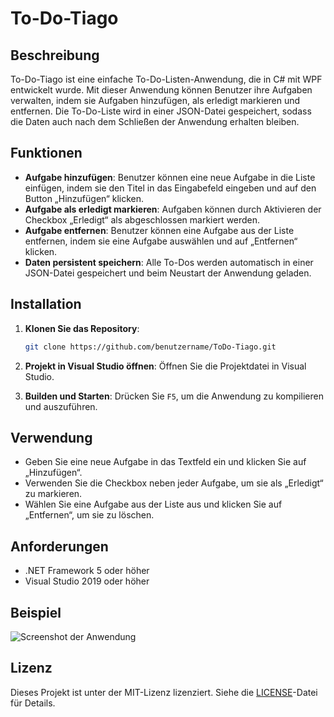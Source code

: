 
# To-Do-Tiago

## Beschreibung

To-Do-Tiago ist eine einfache To-Do-Listen-Anwendung, die in C# mit WPF entwickelt wurde. Mit dieser Anwendung können Benutzer ihre Aufgaben verwalten, indem sie Aufgaben hinzufügen, als erledigt markieren und entfernen. Die To-Do-Liste wird in einer JSON-Datei gespeichert, sodass die Daten auch nach dem Schließen der Anwendung erhalten bleiben.

## Funktionen

- **Aufgabe hinzufügen**: Benutzer können eine neue Aufgabe in die Liste einfügen, indem sie den Titel in das Eingabefeld eingeben und auf den Button „Hinzufügen“ klicken.
- **Aufgabe als erledigt markieren**: Aufgaben können durch Aktivieren der Checkbox „Erledigt“ als abgeschlossen markiert werden.
- **Aufgabe entfernen**: Benutzer können eine Aufgabe aus der Liste entfernen, indem sie eine Aufgabe auswählen und auf „Entfernen“ klicken.
- **Daten persistent speichern**: Alle To-Dos werden automatisch in einer JSON-Datei gespeichert und beim Neustart der Anwendung geladen.

## Installation

1. **Klonen Sie das Repository**:
   ```bash
   git clone https://github.com/benutzername/ToDo-Tiago.git
   ```

2. **Projekt in Visual Studio öffnen**:
   Öffnen Sie die Projektdatei in Visual Studio.

3. **Builden und Starten**:
   Drücken Sie `F5`, um die Anwendung zu kompilieren und auszuführen.

## Verwendung

- Geben Sie eine neue Aufgabe in das Textfeld ein und klicken Sie auf „Hinzufügen“.
- Verwenden Sie die Checkbox neben jeder Aufgabe, um sie als „Erledigt“ zu markieren.
- Wählen Sie eine Aufgabe aus der Liste aus und klicken Sie auf „Entfernen“, um sie zu löschen.

## Anforderungen

- .NET Framework 5 oder höher
- Visual Studio 2019 oder höher

## Beispiel

![Screenshot der Anwendung](screenshot.png)

## Lizenz

Dieses Projekt ist unter der MIT-Lizenz lizenziert. Siehe die [LICENSE](LICENSE)-Datei für Details.

